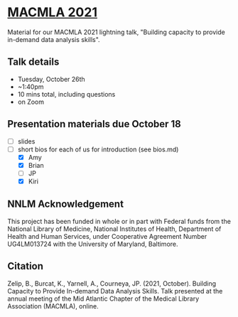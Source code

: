 # [MACMLA 2021](https://macmla.org/mac-2021-virtual-conference-updates/)

Material for our MACMLA 2021 lightning talk, "Building capacity to provide in-demand data analysis skills".

## Talk details

- Tuesday, October 26th
- ~1:40pm
- 10 mins total, including questions
- on Zoom

## Presentation materials due October 18

- [ ] slides
- [ ] short bios for each of us for introduction (see bios.md)
  - [x] Amy
  - [x] Brian
  - [ ] JP
  - [x] Kiri

## NNLM Acknowledgement

This project has been funded in whole or in part with Federal funds from the National Library of Medicine, National Institutes of Health, Department of Health and Human Services, under Cooperative Agreement Number UG4LM013724 with the University of Maryland, Baltimore.

## Citation

Zelip, B., Burcat, K., Yarnell, A., Courneya, JP. (2021, October). Building Capacity to Provide In-demand Data Analysis Skills. Talk presented at the annual meeting of the Mid Atlantic Chapter of the Medical Library Association (MACMLA), online.
